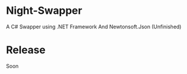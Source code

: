 # Night-Swapper
A C# Swapper using .NET Framework And Newtonsoft.Json (Unfinished)


# Release
Soon

